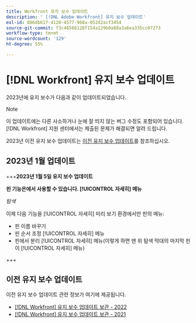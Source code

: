 ```yaml
---
title: Workfront 유지 보수 업데이트
description: ' [!DNL Adobe Workfront] 유지 보수 업데이트'
exl-id: 886db617-4120-4577-968a-052d2acf3454
source-git-commit: f3c46566128f154a129b0a88a3a6ea335cc07273
workflow-type: tm+mt
source-wordcount: '129'
ht-degree: 55%

---
```


# [!DNL Workfront] 유지 보수 업데이트

2023년에 유지 보수가 다음과 같이 업데이트되었습니다.

>[!NOTE]
>
>이 업데이트에는 다른 사소하거나 눈에 잘 띄지 않는 버그 수정도 포함되어 있습니다. [!DNL Workfront] 지원 센터에서는 제출된 문제가 해결되면 알려 드립니다.

2023년 이전 유지 보수 업데이트는 [이전 유지 보수 업데이트](#previous-maintenance-updates)를 참조하십시오.

## 2023년 1월 업데이트

+++**2023년 1월 5일 유지 보수 업데이트**

**핀 기능은에서 사용할 수 있습니다. [!UICONTROL 자세히] 메뉴**

_탐색_

이제 다음 기능을 [!UICONTROL 자세히] 미리 보기 환경에서만 핀의 메뉴:

* 핀 이름 바꾸기
* 핀 순서 조정 [!UICONTROL 자세히] 메뉴
* 핀에서 분리 [!UICONTROL 자세히] 메뉴(이렇게 하면 맨 위 탐색 막대의 마지막 핀이 [!UICONTROL 자세히] 메뉴)

+++

## 이전 유지 보수 업데이트

이전 유지 보수 업데이트 관련 정보가 여기에 제공됩니다.

* [[!DNL Workfront] 유지 보수 업데이트 보관 - 2022](2022-updates.md)
* [[!DNL Workfront] 유지 보수 업데이트 보관 - 2021](2021-updates.md)
